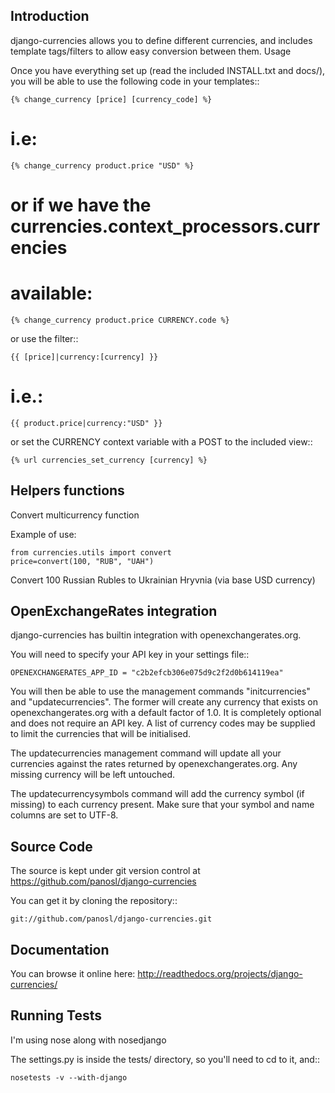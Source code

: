 Introduction
------------

django-currencies allows you to define different currencies, and includes
template tags/filters to allow easy conversion between them.
Usage

Once you have everything set up (read the included INSTALL.txt and
docs/), you will be able to use the following code in your templates::

    {% change_currency [price] [currency_code] %}

   # i.e:

    {% change_currency product.price "USD" %}

   # or if we have the currencies.context_processors.currencies
   # available:

    {% change_currency product.price CURRENCY.code %}

or use the filter::

    {{ [price]|currency:[currency] }}

   # i.e.:

    {{ product.price|currency:"USD" }}

or set the CURRENCY context variable with a POST to the included view::

    {% url currencies_set_currency [currency] %}


Helpers functions
-----------------

Convert multicurrency function

Example of use:

    from currencies.utils import convert
    price=convert(100, "RUB", "UAH")

Convert 100 Russian Rubles to Ukrainian Hryvnia (via base USD currency)


OpenExchangeRates integration
-----------------------------

django-currencies has builtin integration with openexchangerates.org.

You will need to specify your API key in your settings file::

    OPENEXCHANGERATES_APP_ID = "c2b2efcb306e075d9c2f2d0b614119ea"

You will then be able to use the management commands "initcurrencies" and "updatecurrencies".
The former will create any currency that exists on openexchangerates.org with a default
factor of 1.0. It is completely optional and does not require an API key. A list of currency codes may be supplied to
limit the currencies that will be initialised.

The updatecurrencies management command will update all your currencies against the rates
returned by openexchangerates.org. Any missing currency will be left untouched.

The updatecurrencysymbols command will add the currency symbol (if missing) to each currency present. Make sure that
your symbol and name columns are set to UTF-8.


Source Code
-----------

The source is kept under git version control at https://github.com/panosl/django-currencies

You can get it by cloning the repository::

    git://github.com/panosl/django-currencies.git


Documentation
-------------

You can browse it online here: http://readthedocs.org/projects/django-currencies/


Running Tests
-------------

I'm using nose along with nosedjango

The settings.py is inside the tests/ directory, so you'll need to cd to it, and::

    nosetests -v --with-django
